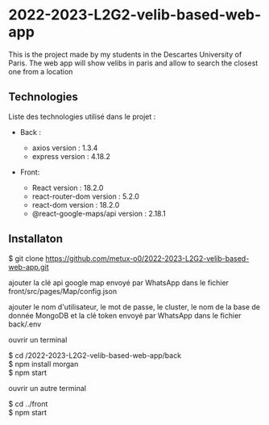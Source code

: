 # 2022-2023-L2G2-velib-based-web-app
This is the project made by my students in the Descartes University of Paris. The web app will show velibs in paris and allow to search the closest one from a location 

## Technologies

Liste des technologies utilisé dans le projet :

- Back : 
    - axios version : 1.3.4
    - express version : 4.18.2


- Front:
    - React  version : 18.2.0
    - react-router-dom version : 5.2.0
    - react-dom version : 18.2.0
    - @react-google-maps/api version : 2.18.1

## Installaton

$ git clone https://github.com/metux-o0/2022-2023-L2G2-velib-based-web-app.git

ajouter la clé api google map envoyé par WhatsApp dans le fichier front/src/pages/Map/config.json 

ajouter le nom d'utilisateur, le mot de passe, le cluster, le nom de la base de donnée MongoDB et la clé token envoyé par WhatsApp dans le fichier back/.env 

ouvrir un terminal

$ cd /2022-2023-L2G2-velib-based-web-app/back  
$ npm install morgan  
$ npm start  

ouvrir un autre terminal 

$ cd ../front  
$ npm start  
